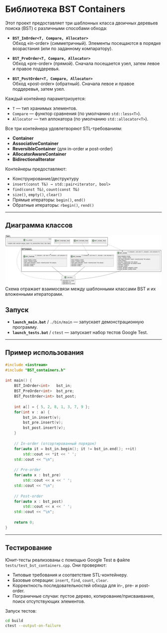 # Библиотека BST Containers

Этот проект предоставляет три шаблонных класса двоичных деревьев поиска (BST) с различными способами обхода:

- **`BST_InOrder<T, Compare, Allocator>`**  
  Обход «in-order» (симметричный). Элементы посещаются в порядке возрастания (или по заданному компаратору).

- **`BST_PreOrder<T, Compare, Allocator>`**  
  Обход «pre-order» (прямой). Сначала посещается узел, затем левое и правое поддеревья.

- **`BST_PostOrder<T, Compare, Allocator>`**  
  Обход «post-order» (обратный). Сначала левое и правое поддеревья, затем узел.

Каждый контейнер параметризуется:

- `T` — тип хранимых элементов.  
- `Compare` — функтор сравнения (по умолчанию `std::less<T>`).  
- `Allocator` — тип аллокатора (по умолчанию `std::allocator<T>`).

Все три контейнера удовлетворяют STL-требованиям:

- **Container**  
- **AssociativeContainer**  
- **ReversibleContainer** (для in-order и post-order)  
- **AllocatorAwareContainer**  
- **BidirectionalIterator**

Контейнеры предоставляют:

- Конструирование/деструктуру  
- `insert(const T&) → std::pair<iterator, bool>`  
- `find(const T&)`, `count(const T&)`  
- `size()`, `empty()`, `clear()`  
- Прямые итераторы: `begin()`, `end()`  
- Обратные итераторы: `rbegin()`, `rend()`

---

## Диаграмма классов

![Диаграмма классов](images/classes.png)  
Схема отражает взаимосвязи между шаблонными классами BST и их вложенными итераторами.

## Запуск

- **`launch_main.bat`** / `./bin/main` — запускает демонстрационную программу.  
- **`launch_tests.bat`** / `ctest` — запускает набор тестов Google Test.

---

## Пример использования

```cpp
#include <iostream>
#include "BST_containers.h"

int main() {
    BST_InOrder<int>   bst_in;
    BST_PreOrder<int>  bst_pre;
    BST_PostOrder<int> bst_post;

    int a[] = { 5, 2, 8, 1, 3, 7, 9 };
    for(int v : a) {
        bst_in.insert(v);
        bst_pre.insert(v);
        bst_post.insert(v);
    }

    // In-order (отсортированный порядок)
    for(auto it = bst_in.begin(); it != bst_in.end(); ++it)
        std::cout << *it << ' ';
    std::cout << "\n";

    // Pre-order
    for(auto x : bst_pre)
        std::cout << x << ' ';
    std::cout << "\n";

    // Post-order
    for(auto x : bst_post)
        std::cout << x << ' ';
    std::cout << "\n";

    return 0;
}
```

---

## Тестирование

Юнит-тесты реализованы с помощью Google Test в файле `tests/test_bst_containers.cpp`. Они проверяют:

- Типовые требования и соответствие STL-контейнеру.  
- Базовые операции: `insert`, `find`, `count`, `clear`.  
- Корректность последовательностей обхода для in-, pre- и post-order.  
- Пограничные случаи: пустое дерево, копирование/присваивание, поиск отсутствующих элементов.

Запуск тестов:

```bash
cd build
ctest --output-on-failure
```
